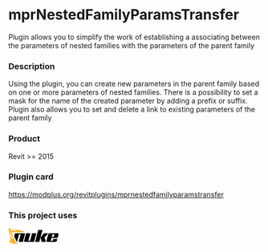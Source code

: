# mprNestedFamilyParamsTransfer
Plugin allows you to simplify the work of establishing a associating between the parameters of nested families with the parameters of the parent family
### Description ###
Using the plugin, you can create new parameters in the parent family based on one or more parameters of nested families. There is a possibility to set a mask for the name of the created parameter by adding a prefix or suffix. Plugin also allows you to set and delete a link to existing parameters of the parent family
### Product ###
Revit >= 2015
### Plugin card ###
https://modplus.org/revitplugins/mprnestedfamilyparamstransfer
### This project uses

[<img align="left" src="https://raw.githubusercontent.com/ModPlus-Software/Documentation/master/Images/nuke-logo-small.png" />](https://nuke.build/)